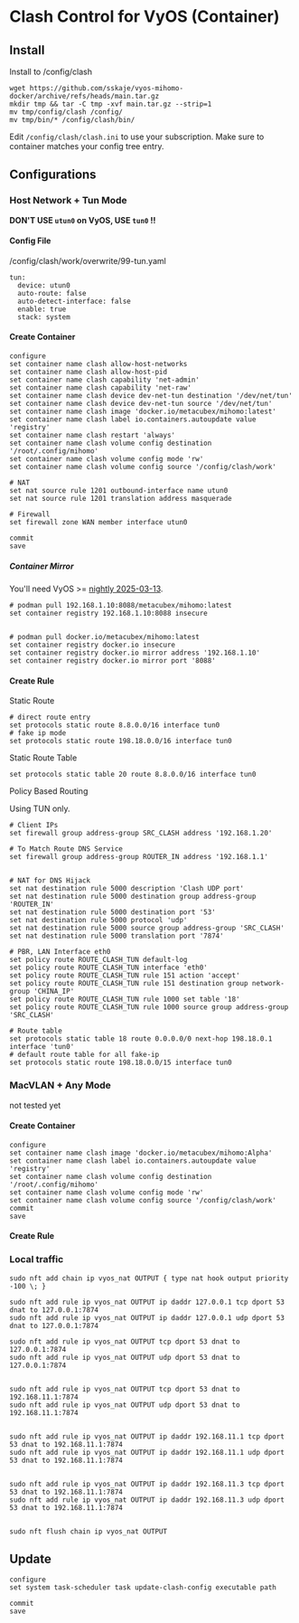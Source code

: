 
# Clash Control for VyOS (Container)

## Install

Install to /config/clash

```
wget https://github.com/sskaje/vyos-mihomo-docker/archive/refs/heads/main.tar.gz
mkdir tmp && tar -C tmp -xvf main.tar.gz --strip=1
mv tmp/config/clash /config/
mv tmp/bin/* /config/clash/bin/

```

Edit `/config/clash/clash.ini` to use your subscription. Make sure to container matches your config tree entry.



## Configurations


### Host Network + Tun Mode

**DON'T USE `utun0` on VyOS, USE `tun0` !!**

#### Config File

/config/clash/work/overwrite/99-tun.yaml

``` 
tun:
  device: utun0
  auto-route: false
  auto-detect-interface: false
  enable: true
  stack: system
```


#### Create Container
``` 
configure
set container name clash allow-host-networks
set container name clash allow-host-pid
set container name clash capability 'net-admin'
set container name clash capability 'net-raw'
set container name clash device dev-net-tun destination '/dev/net/tun'
set container name clash device dev-net-tun source '/dev/net/tun'
set container name clash image 'docker.io/metacubex/mihomo:latest'
set container name clash label io.containers.autoupdate value 'registry'
set container name clash restart 'always'
set container name clash volume config destination '/root/.config/mihomo'
set container name clash volume config mode 'rw'
set container name clash volume config source '/config/clash/work'

# NAT
set nat source rule 1201 outbound-interface name utun0
set nat source rule 1201 translation address masquerade

# Firewall
set firewall zone WAN member interface utun0

commit
save
```


##### Container Mirror

You'll need VyOS >= [nightly 2025-03-13](https://vyos.net/get/nightly-builds/). 

```
# podman pull 192.168.1.10:8088/metacubex/mihomo:latest
set container registry 192.168.1.10:8088 insecure


# podman pull docker.io/metacubex/mihomo:latest
set container registry docker.io insecure
set container registry docker.io mirror address '192.168.1.10'
set container registry docker.io mirror port '8088'

```


#### Create Rule

Static Route
``` 
# direct route entry
set protocols static route 8.8.0.0/16 interface tun0
# fake ip mode
set protocols static route 198.18.0.0/16 interface tun0
```

Static Route Table

``` 
set protocols static table 20 route 8.8.0.0/16 interface tun0

```

Policy Based Routing

Using TUN only.

``` 
# Client IPs
set firewall group address-group SRC_CLASH address '192.168.1.20'

# To Match Route DNS Service
set firewall group address-group ROUTER_IN address '192.168.1.1'


# NAT for DNS Hijack
set nat destination rule 5000 description 'Clash UDP port'
set nat destination rule 5000 destination group address-group 'ROUTER_IN'
set nat destination rule 5000 destination port '53'
set nat destination rule 5000 protocol 'udp'
set nat destination rule 5000 source group address-group 'SRC_CLASH'
set nat destination rule 5000 translation port '7874'

# PBR, LAN Interface eth0
set policy route ROUTE_CLASH_TUN default-log
set policy route ROUTE_CLASH_TUN interface 'eth0'
set policy route ROUTE_CLASH_TUN rule 151 action 'accept'
set policy route ROUTE_CLASH_TUN rule 151 destination group network-group 'CHINA_IP'
set policy route ROUTE_CLASH_TUN rule 1000 set table '18'
set policy route ROUTE_CLASH_TUN rule 1000 source group address-group 'SRC_CLASH'

# Route table
set protocols static table 18 route 0.0.0.0/0 next-hop 198.18.0.1 interface 'tun0'
# default route table for all fake-ip 
set protocols static route 198.18.0.0/15 interface tun0
```


### MacVLAN + Any Mode

not tested yet

#### Create Container
``` 
configure
set container name clash image 'docker.io/metacubex/mihomo:Alpha'
set container name clash label io.containers.autoupdate value 'registry'
set container name clash volume config destination '/root/.config/mihomo'
set container name clash volume config mode 'rw'
set container name clash volume config source '/config/clash/work'
commit
save
```


#### Create Rule



### Local traffic

``` 
sudo nft add chain ip vyos_nat OUTPUT { type nat hook output priority -100 \; }

sudo nft add rule ip vyos_nat OUTPUT ip daddr 127.0.0.1 tcp dport 53 dnat to 127.0.0.1:7874
sudo nft add rule ip vyos_nat OUTPUT ip daddr 127.0.0.1 udp dport 53 dnat to 127.0.0.1:7874

sudo nft add rule ip vyos_nat OUTPUT tcp dport 53 dnat to 127.0.0.1:7874
sudo nft add rule ip vyos_nat OUTPUT udp dport 53 dnat to 127.0.0.1:7874


sudo nft add rule ip vyos_nat OUTPUT tcp dport 53 dnat to 192.168.11.1:7874
sudo nft add rule ip vyos_nat OUTPUT udp dport 53 dnat to 192.168.11.1:7874


sudo nft add rule ip vyos_nat OUTPUT ip daddr 192.168.11.1 tcp dport 53 dnat to 192.168.11.1:7874
sudo nft add rule ip vyos_nat OUTPUT ip daddr 192.168.11.1 udp dport 53 dnat to 192.168.11.1:7874


sudo nft add rule ip vyos_nat OUTPUT ip daddr 192.168.11.3 tcp dport 53 dnat to 192.168.11.1:7874
sudo nft add rule ip vyos_nat OUTPUT ip daddr 192.168.11.3 udp dport 53 dnat to 192.168.11.1:7874


sudo nft flush chain ip vyos_nat OUTPUT

```

## Update 

``` 
configure
set system task-scheduler task update-clash-config executable path

commit
save
```